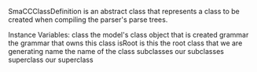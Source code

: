 SmaCCClassDefinition is an abstract class that represents a class to be created when compiling the parser's parse trees.

Instance Variables:
	class	<RBClass>	the model's class object that is created
	grammar	<SmaCCGrammar>	the grammar that owns this class
	isRoot	<Boolean>	is this the root class that we are generating
	name	<String>	the name of the class
	subclasses	<Collection of: SmaCCNodeClassDefinition>	our subclasses
	superclass	<SmaCCNodeClassDefinition>	our superclass

